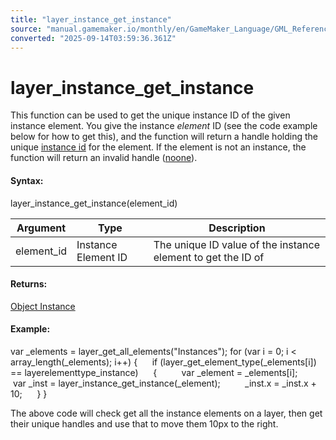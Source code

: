 ```yaml
---
title: "layer_instance_get_instance"
source: "manual.gamemaker.io/monthly/en/GameMaker_Language/GML_Reference/Asset_Management/Rooms/General_Layer_Functions/layer_instance_get_instance.htm"
converted: "2025-09-14T03:59:36.361Z"
---
```


# layer\_instance\_get\_instance

This function can be used to get the unique instance ID of the given instance element. You give the instance _element_ ID (see the code example below for how to get this), and the function will return a handle holding the unique [instance id](../../Instances/Instance_Variables/id.md) for the element. If the element is not an instance, the function will return an invalid handle ([noone](../../../../GML_Overview/Instance%20Keywords/noone.md)).

#### Syntax:

layer\_instance\_get\_instance(element\_id)

| Argument | Type | Description |
| --- | --- | --- |
| element_id | Instance Element ID | The unique ID value of the instance element to get the ID of |

#### Returns:

[Object Instance](../../Instances/Instance_Variables/id.md)

#### Example:

var \_elements = layer\_get\_all\_elements("Instances");
for (var i = 0; i < array\_length(\_elements); i++)
{
     if (layer\_get\_element\_type(\_elements\[i\]) == layerelementtype\_instance)
     {
         var \_element = \_elements\[i\];
         var \_inst = layer\_instance\_get\_instance(\_element);
         \_inst.x = \_inst.x + 10;
     }
}

The above code will check get all the instance elements on a layer, then get their unique handles and use that to move them 10px to the right.